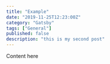 ```yaml
---
title: "Example"
date: "2019-11-25T12:23:00Z"
category: "Gatsby"
tags: ["General"]
published: false
description: "this is my second post"
---
```



Content here